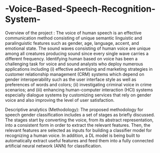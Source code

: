# -Voice-Based-Speech-Recognition-System-

Overview of the project : The voice of human speech is an effective communication method consisting of unique semantic linguistic and paralinguistic features such as gender, age, language, accent, and emotional state. The sound waves consisting of human voice are unique among all creatures producing sound since every single wave carries a different frequency. Identifying human based on voice has been a challenging task for voice and sound analysts who deploy numerous applications including (i) effective advertising and marketing strategies in customer relationship management (CRM) systems which depend on gender interoperability such as the user interface style as well as preferences of words and colors; (ii) investigating criminal voice in crime scenarios; and (iii) enhancing human-computer interaction (HCI) systems especially dialogue systems by customizing services that rely on gender voice and also improving the level of user satisfaction.

Descriptive analytics (Methodology):  The proposed methodology for speech gender classification includes a set of stages as briefly discussed.
The stages start by converting the voice, from its abstract representation, into a consistent form in order to extract the relevant features. Then, the relevant features are selected as inputs for building a classifier model for recognizing a human voice. In addition, a DL model is being built to automatically extract useful features and feed them into a fully connected artificial neural network (ANN) for classification.
